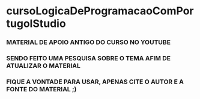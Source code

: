 # cursoLogicaDeProgramacaoComPortugolStudio

### MATERIAL DE APOIO ANTIGO DO CURSO NO YOUTUBE
### SENDO FEITO UMA PESQUISA SOBRE O TEMA AFIM DE ATUALIZAR O MATERIAL
### FIQUE A VONTADE PARA USAR, APENAS CITE O AUTOR E A FONTE DO MATERIAL ;)
